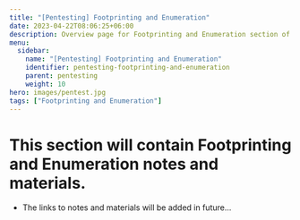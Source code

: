 ```yaml
---
title: "[Pentesting] Footprinting and Enumeration"
date: 2023-04-22T08:06:25+06:00
description: Overview page for Footprinting and Enumeration section of my blog.
menu:
  sidebar:
    name: "[Pentesting] Footprinting and Enumeration"
    identifier: pentesting-footprinting-and-enumeration
    parent: pentesting
    weight: 10
hero: images/pentest.jpg
tags: ["Footprinting and Enumeration"]
---
```


# This section will contain Footprinting and Enumeration notes and materials.
- The links to notes and materials will be added in future...
